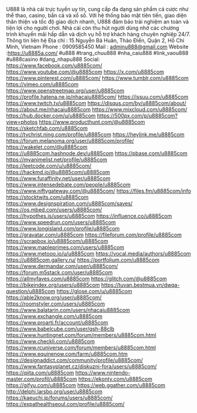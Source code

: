 U888 là nhà cái trực tuyến uy tín, cung cấp đa dạng sản phẩm cá cược như thể thao, casino, bắn cá và xổ số. Với hệ thống bảo mật tiên tiến, giao diện thân thiện và tốc độ giao dịch nhanh, U888 đảm bảo trải nghiệm an toàn và tiện lợi cho người chơi. Nhà cái còn thu hút người dùng nhờ các chương trình khuyến mãi hấp dẫn và dịch vụ hỗ trợ khách hàng chuyên nghiệp 24/7.
Thông tin liên hệ
Địa chỉ : 15 Nguyễn Bá Huân, Thảo Điền, Quận 2, Hồ Chí Minh, Vietnam
Phone : 0909585450
Mail : adminu888@gmail.com
Website :https://u8885a.com/
#u888 #trang_chuu888 #nha_caiu888 #link_vaou888 #u888casino #dang_nhapu888
Social:
https://www.facebook.com/u8885com/
https://www.youtube.com/@u8885com
https://x.com/u8885com
https://www.pinterest.com/u8885com/
https://www.tumblr.com/u8885com
https://vimeo.com/u8885com
https://www.openstreetmap.org/user/u8885com
https://profile.hatena.ne.jp/nhacaiu8885com/
https://issuu.com/u8885com
https://www.twitch.tv/u8885com
https://disqus.com/by/u8885com/about/
https://about.me/nhacaiu8885com
https://www.mixcloud.com/u8885com/
https://hub.docker.com/u/u8885com
https://500px.com/p/u8885com?view=photos
https://www.producthunt.com/@u8885com
https://sketchfab.com/u8885com
https://tvchrist.ning.com/profile/u8885com
https://heylink.me/u8885com
https://forum.melanoma.org/user/u8885com/profile/
https://wakelet.com/@u8885com
https://u8885com.hashnode.dev/u8885com
https://pbase.com/u8885com
https://myanimelist.net/profile/u8885com
https://leetcode.com/u/u8885com/
https://hackmd.io/@u8885com/u8885com
https://www.furaffinity.net/user/u8885com
https://www.intensedebate.com/people/u8885com
https://www.niftygateway.com/@u8885com/
https://files.fm/u8885com/info
https://stocktwits.com/u8885com
https://www.designspiration.com/u8885com/saves/
https://os.mbed.com/users/u8885com/
https://hypothes.is/users/u8885com
https://influence.co/u8885com
https://www.speedrun.com/users/u8885com
https://www.longisland.com/profile/u8885com
https://gravatar.com/u8885com
https://fileforum.com/profile/u8885com
https://scrapbox.io/u8885com/u8885com
https://www.mapleprimes.com/users/u8885com
https://www.metooo.io/u/u8885com
https://vocal.media/authors/u8885com
https://u8885com.gallery.ru/
https://portfolium.com/u8885com
https://www.dermandar.com/user/u8885com/
https://forum.m5stack.com/user/u8885com
https://allmyfaves.com/u8885com
https://glitch.com/@u8885com
https://bikeindex.org/users/u8885com
https://tuvan.bestmua.vn/dwqa-question/u8885com
https://glose.com/u/u8885com
https://able2know.org/user/u8885com/
https://roomstyler.com/users/u8885com
https://www.balatarin.com/users/nhacaiu8885com
https://www.exchangle.com/u8885com
https://www.proarti.fr/account/u8885com
https://www.babelcube.com/user/qsh-88clb
https://www.huntingnet.com/forum/members/u8885com.html
https://www.checkli.com/u8885com
https://www.rcuniverse.com/forum/members/u8885com.html
https://www.equinenow.com/farm/u8885com.htm
https://designaddict.com/community/profile/u8885com/
https://www.fantasyplanet.cz/diskuzni-fora/users/u8885com/
https://qiita.com/u8885com
https://www.nintendo-master.com/profil/u8885com
https://ekonty.com/u8885com
https://gifyu.com/u8885com
https://web.ggather.com/u8885com
http://delphi.larsbo.org/user/u8885com
https://kaeuchi.jp/forums/users/u8885com/
https://expathealthseoul.com/profile/u8885com/

